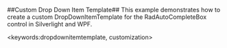##Custom Drop Down Item Template##
This example demonstrates how to create a custom DropDownItemTemplate for the RadAutoCompleteBox control in Silverlight and WPF.

<keywords:dropdownitemtemplate, customization>